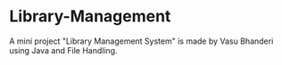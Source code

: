 # Library-Management

A mini project "Library Management System" is made by Vasu Bhanderi using Java and File Handling.


